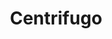 ---
draft: false
title: Centrifugo
content:
  id: centrifugo
  name: Centrifugo
  logo: /images/hosting-and-infrastructure/infrastructure/centrifugo/logo.png
  website: https://centrifugal.dev/
  iframe_website: /website-iframe/hosting-and-infrastructure/infrastructure/centrifugo
  dashboardImage: /images/hosting-and-infrastructure/infrastructure/centrifugo/screenshot-1.jpg
  short_description: Centrifugo is a scalable real-time, language-agnostic messaging server.
  description: Centrifugo, a scalable real-time messaging server, works in conjunction with whatever programming language your application uses on frontend or backend sides. Centrifugo broadcasts the event to all connected clients subscribed to the event channel. In brief, Centrifugo is a user-facing PUB/SUB server.
  features:
    - title: Integrates with everything
      description: Centrifugo, a self-hosted service, can handle connections over a variety of real-time transports and provides a simple publish API. It integrates well with any application. There's no need to change an application architecture to introduce real-time features; you just let Centrifugo deal with persistent connections.
    - title: Great performance
      description: Centrifugo, built in Go language, has some smart optimizations inside. It performs very well; a test stand, with 1m WebSocket connections, showed that about 30m messages per minute (500k messages per second) would be delivered to connected clients and latency would not be greater than 200ms in 99 percentile.
    - title: Feature-rich
      description: Centrifugo's many built-in features can help you to build an attractive real-time application in a short time. Centrifugo provides different types of subscriptions, hot channel history, instant presence and RPC calls. There is also the option to proxy connection events to the application backend over HTTP or GRPC.
    - title: Out-of-the-box scalability
      description: Built-in Redis, KeyDB, Tarantool engines or Nats broker make it possible to scale connections over different machines. With consistent sharding of Redis, KeyDB and Tarantool, it's possible to handle millions of active connections with reasonable hardware requirements.
  screenshots:
    - /images/hosting-and-infrastructure/infrastructure/centrifugo/screenshot-1.jpg
    - /images/hosting-and-infrastructure/infrastructure/centrifugo/screenshot-2.jpg
---